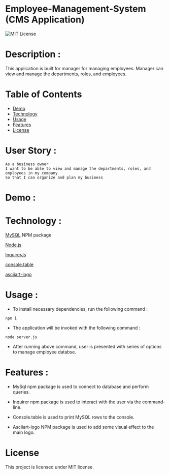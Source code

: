# Employee-Management-System (CMS Application)

![MIT License](https://img.shields.io/badge/license-MIT-green)

# Description :

This application is built for manager for managing employees. Manager can view and manage the departments, roles, and employees.

# Table of Contents

* [Demo](#demo)
* [Technology](#technology)
* [Usage](#usage)
* [Features](#features)
* [License](#license)


# User Story : 

```
As a business owner
I want to be able to view and manage the departments, roles, and employees in my company
So that I can organize and plan my business
```

# Demo : 

# Technology :

[MySQL](https://www.npmjs.com/package/mysql) NPM package

[Node.js](https://nodejs.org/en/)

[InquirerJs](https://www.npmjs.com/package/inquirer/v/0.2.3)

[console.table](https://www.npmjs.com/package/console.table)

[asciiart-logo](https://www.npmjs.com/package/asciiart-logo)

# Usage :

* To install necessary dependencies, run the following command :

```
npm i
```

* The application will be invoked with the following command : 

```
node server.js
```
* After running above command, user is presented with series of options to manage employee databse.

# Features :

- MySql npm package is used to connect to database and perform queries.

- Inquirer npm package is used to interact with the user via the command-line.

- Console.table is used to print MySQL rows to the console.

- Asciiart-logo NPM package is used to add some visual effect to the main logo.

# License

This project is licensed under MIT license.
